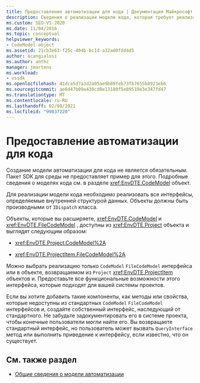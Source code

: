 ```yaml
---
title: Предоставление автоматизации для кода | Документация Майкрософт
description: Сведения о реализации модели кода, которая требует реализации интерфейсов, определяемых внутренней структурой данных.
ms.custom: SEO-VS-2020
ms.date: 11/04/2016
ms.topic: conceptual
helpviewer_keywords:
- CodeModel object
ms.assetid: 21cb3e63-f25c-404b-bc1d-a32ad0fdd4d5
author: acangialosi
ms.author: anthc
manager: jmartens
ms.workload:
- vssdk
ms.openlocfilehash: 41dca5d7a3d2a95ae9b89feb73fb7655b8923eb6
ms.sourcegitcommit: ae6d47b09a439cd0e13180f5e89510e3e347fd47
ms.translationtype: MT
ms.contentlocale: ru-RU
ms.lasthandoff: 02/08/2021
ms.locfileid: "99837220"
---
```

# <a name="providing-automation-for-code"></a>Предоставление автоматизации для кода
Создание модели автоматизации для кода не является обязательным. Пакет SDK для среды не предоставляет пример для этого. Подробные сведения о моделях кода см. в разделе <xref:EnvDTE.CodeModel> объект.

 Для реализации модели кода необходимо реализовать все интерфейсы, определяемые внутренней структурой данных. Объекты должны быть производными от `IDispatch` класса.

 Объекты, которые вы расширяете, <xref:EnvDTE.CodeModel> и <xref:EnvDTE.FileCodeModel> , доступны из <xref:EnvDTE.Project> объекта и выглядят следующим образом:

- <xref:EnvDTE.Project.CodeModel%2A>

- <xref:EnvDTE.ProjectItem.FileCodeModel%2A>

 Можно выбрать реализацию только `CodeModel` `FileCodeModel` интерфейса или в объекте, возвращаемом из `Project` <xref:EnvDTE.ProjectItem> объектов и. Предоставьте все функциональные возможности этого интерфейса, которые подходят для вашей системы проектов.

 Если вы хотите добавить такие компоненты, как методы или свойства, которые недоступны из стандартных `CodeModel` `FileCodeModel` интерфейсов и, создайте собственный интерфейс, наследующий от стандартного. Не забудьте задокументировать его в системе проекта, чтобы конечные пользователи могли найти его. Вы возвращаете стандартный интерфейс, но пользователь может вызвать `QueryInterface` метод или выполнить приведение к интерфейсу, если известно, что он существует.

## <a name="see-also"></a>См. также раздел
- [Общие сведения о модели автоматизации](../../extensibility/internals/automation-model-overview.md)
